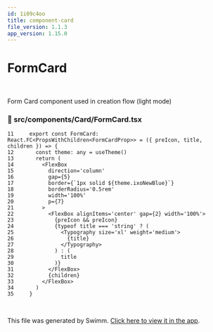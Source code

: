 ```yaml
---
id: 1i09c4oo
title: component-card
file_version: 1.1.3
app_version: 1.15.0
---
```


# FormCard

<br/>

Form Card component used in creation flow (light mode)
<!-- NOTE-swimm-snippet: the lines below link your snippet to Swimm -->
### 📄 src/components/Card/FormCard.tsx
<!-- collapsed -->

```tsx
11     export const FormCard: React.FC<PropsWithChildren<FormCardProp>> = ({ preIcon, title, children }) => {
12       const theme: any = useTheme()
13       return (
14         <FlexBox
15           direction='column'
16           gap={5}
17           border={`1px solid ${theme.ixoNewBlue}`}
18           borderRadius='0.5rem'
19           width='100%'
20           p={7}
21         >
22           <FlexBox alignItems='center' gap={2} width='100%'>
23             {preIcon && preIcon}
24             {typeof title === 'string' ? (
25               <Typography size='xl' weight='medium'>
26                 {title}
27               </Typography>
28             ) : (
29               title
30             )}
31           </FlexBox>
32           {children}
33         </FlexBox>
34       )
35     }
```

<br/>

This file was generated by Swimm. [Click here to view it in the app](https://app.swimm.io/repos/Z2l0aHViJTNBJTNBaXhvLXdlYmNsaWVudCUzQSUzQWl4b2ZvdW5kYXRpb24=/docs/1i09c4oo).
